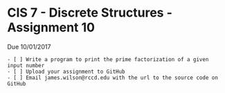 ﻿# CIS 7 - Discrete Structures - Assignment 10
Due 10/01/2017

    - [ ] Write a program to print the prime factorization of a given input number
    - [ ] Upload your assignment to GitHub
    - [ ] Email james.wilson@rccd.edu with the url to the source code on GitHub	
	
	
	